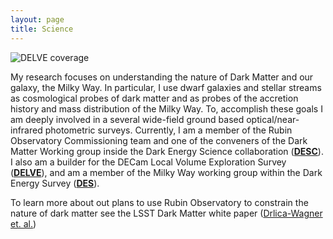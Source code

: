 ```yaml
---
layout: page
title: Science
---
```


![DELVE coverage]({{site.baseurl}}public/images/decam_coverage.png)

My research focuses on understanding the nature of Dark Matter and our galaxy, the Milky Way.
In particular, I use dwarf galaxies and stellar streams as cosmological probes of dark matter
and as probes of the accretion history and mass distribution of the Milky Way.
To, accomplish these goals I am deeply involved in a several wide-field ground
based optical/near-infrared photometric surveys.
Currently, I am a member of the Rubin Observatory Commissioning team and one
of the conveners of the Dark Matter Working group inside the Dark Energy
Science collaboration ([**DESC**](https://lsstdesc.org/)).
I also am a builder for the DECam Local Volume Exploration Survey
([**DELVE**](https://delve-survey.github.io)), and am a member of the Milky Way
working group within the Dark Energy Survey ([**DES**](https://www.darkenergysurvey.org/)).

To learn more about out plans to use Rubin Observatory to constrain the nature of
dark matter see the LSST Dark Matter white paper ([Drlica-Wagner et. al.](https://arxiv.org/abs/1902.01055))
